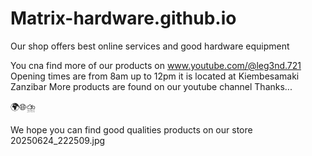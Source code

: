 # Matrix-hardware.github.io
Our shop offers best online services and good hardware equipment

You cna find more of our products on
     www.youtube.com/@leg3nd.721
Opening times are from 8am up to 12pm
it is located at Kiembesamaki Zanzibar
More products are found on our youtube channel
Thanks...

🌍🌐⛈️

We hope you can find good qualities products on our store
20250624_222509.jpg
